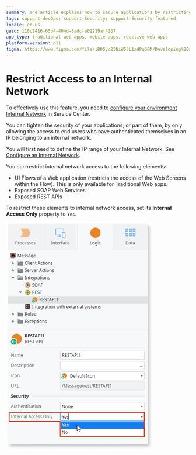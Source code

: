 ```yaml
---
summary: The article explains how to secure applications by restricting access to users within an internal network
tags: support-devOps; support-Security; support-Security-featured
locale: en-us
guid: 110c2416-65b4-404d-8adc-e02219af4207
app_type: traditional web apps, mobile apps, reactive web apps
platform-version: o11
figma: https://www.figma.com/file/iBD5yo23NiW53L1zdPqGGM/Developing%20an%20Application?node-id=280:126
---
```

# Restrict Access to an Internal Network

<div class="info" markdown="1">

To effectively use this feature, you need to [configure your environment Internal Network](https://success.outsystems.com/Documentation/11/Managing_the_Applications_Lifecycle/Secure_the_Applications/Configure_an_Internal_Network) in Service Center.
</div>

You can tighten the security of your applications, or part of them, by only allowing the access to end users who have authenticated themselves in an IP belonging to an internal network.

<div class="info" markdown="1">

You will first need to define the IP range of your Internal Network. See [Configure an Internal Network](<../../managing-the-applications-lifecycle/secure-the-applications/configure-internal-network.md>).

</div>

You can restrict internal network access to the following elements:

* UI Flows of a Web application (restricts the access of the Web Screens within the Flow). This is only available for Traditional Web apps.
* Exposed SOAP Web Services
* Exposed REST APIs

To restrict these elements to internal network access, set its **Internal Access Only** property to `Yes`.

![Screenshot showing how to set the Internal Access Only property to Yes for restricting access to internal networks](images/internal-network-set-ss.png "Setting Internal Access Only Property")
